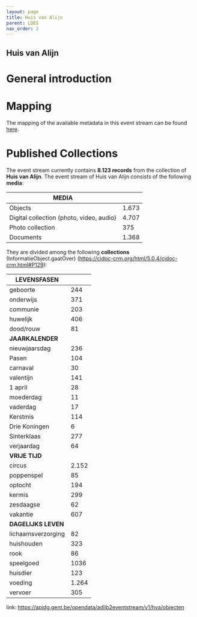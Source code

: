 ```yaml
---
layout: page
title: Huis van Alijn
parent: LDES
nav_order: 2
---
```



## **Huis van Alijn** 

# General introduction

# Mapping

The mapping of the available metadata in this event stream can be found [here](https://app.gitbook.com/o/-MaDy7qNCF9HTgoNJPP6/s/-MaDyFunOfBA0nHUQZv_/datamappings/overzicht-velden-datamapping).

# Published Collections

The event stream currently contains **8.123 records** from the collection of **Huis van Alijn**. 
The event stream of Huis van Alijn consists of the following **media**:

| MEDIA                                    |       |
|------------------------------------------|-------|
| Objects                                  | 1.673 |
| Digital collection (photo, video, audio) | 4.707 |
| Photo collection                         | 375   |
| Documents                                | 1.368 |

They are divided among the following **collections** (InformatieObject.gaatOver) (https://cidoc-crm.org/html/5.0.4/cidoc-crm.html#P129):

| **LEVENSFASEN**     |       |
|---------------------|-------|
| geboorte            | 244   |
| onderwijs           | 371   |
| communie            | 203   |
| huwelijk            | 406   |
| dood/rouw           | 81    |
| **JAARKALENDER**    |       |
| nieuwjaarsdag       | 236   |
| Pasen               | 104   |
| carnaval            | 30    |
| valentijn           | 141   |
| 1 april             | 28    |
| moederdag           | 11    |
| vaderdag            | 17    |
| Kerstmis            | 114   |
| Drie Koningen       | 6     |
| Sinterklaas         | 277   |
| verjaardag          | 64    |
| **VRIJE TIJD**      |       |
| circus              | 2.152 |
| poppenspel          | 85    |
| optocht             | 194   |
| kermis              | 299   |
| zesdaagse           | 62    |
| vakantie            | 607   |
| **DAGELIJKS LEVEN** |       |
| lichaamsverzorging  | 82    |
| huishouden          | 323   |
| rook                | 86    |
| speelgoed           | 1036  |
| huisdier            | 123   |
| voeding             | 1.264 |
| vervoer             | 305   |



link: https://apidg.gent.be/opendata/adlib2eventstream/v1/hva/objecten
